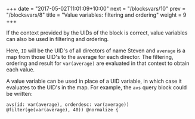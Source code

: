 +++
date = "2017-05-02T11:01:09+10:00"
next = "/blocksvars/10"
prev = "/blocksvars/8"
title = "Value variables: filtering and ordering"
weight = 9
+++

If the context provided by the UIDs of the block is correct, value variables can also be used in filtering and ordering.

Here, `ID` will be the UID's of all directors of name Steven and `average` is a map from those UID's to the average for each director.  The filtering, ordering and result for `var(average)` are evaluated in that context to obtain each value.

A value variable can be used in place of a UID variable, in which case it evaluates to the UID's in the map.  For example, the `avs` query block could be written:
```
avs(id: var(average), orderdesc: var(average)) @filter(ge(var(average), 40)) @normalize {
```
